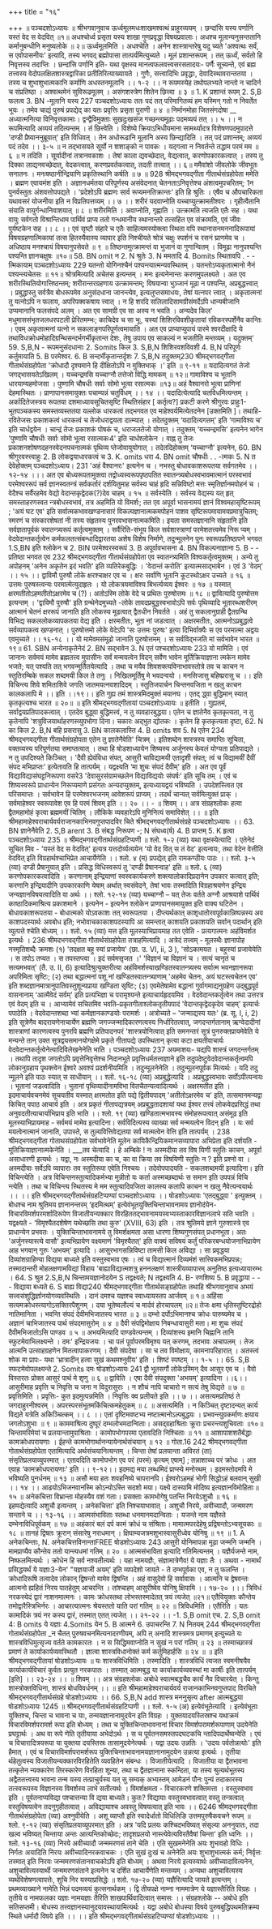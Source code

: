 +++
title = "१६"

+++
॥ पञ्चदशोऽध्यायः ॥ श्रीभगवानुवाच 
ऊर्ध्वमूलमधःशाखमश्वत्थं प्राहुरव्ययम् । 
छन्दांसि यस्य पर्णानि यस्तं वेद स वेदवित् ॥१॥ अधश्चोर्ध्व प्रसृता यस्य शाखा 
गुणप्रवृद्धा विषयप्रवालाः। अधश्च मूलान्यनुसन्ततानि 
कर्मानुबन्धीनि मनुष्यलोके ॥ २॥ ऊर्ध्वमूलमिति । अधश्चेति । अनेन शास्त्रान्तरेषु यदु च्यते 'अश्वत्थः सर्वं, स एवोपासनीयः' इत्यादि, तस्य भगवद् ब्रह्मोपासा तात्पर्यमित्युच्यते । मूलं प्रशान्तरूपम् । तत् ऊर्ध्वं, सर्वतो हि निवृत्तस्य तदाप्तिः । छन्दांसि पर्णानि इति- यथा वृक्षस्य मानत्वफलवत्त्वसरसतादयः- पर्णैः सूच्यन्ते, एवं ब्रह्म तत्त्वस्य वेदोपलक्षितशास्त्रद्वारिका प्रतीतिरित्याख्यायते । गुणैः, सत्त्वादिभिः प्रवृद्धाः, देवादिस्थावरान्ततया । तस्य च शुभाशुभात्मकानि कर्माणि अधस्तनमूलानि ।। १-२ ।। 
न रूपमस्येह तथोपलभ्यते 
नान्तो न चादिर्न च संप्रतिष्ठा । अश्वत्थमेनं सुविरूढमूलम् । 
असंगशस्त्रेण शितेन छित्त्वा ॥ ३ ॥ 1. K प्रशान्तं रूपम् 2. S,B फलत्व 3. BN -मूलानि यस्य 
227 
पञ्चदशोऽध्यायः ततः पदं तत् परिमागितव्यं हम यस्मिन् गतो न निवर्तेत भूयः । तमेव चाद्यं पुरुषं प्रपद्येद् 
का यतः प्रवृत्तिः प्रसृता पुराणी ॥ ४ ॥ 
निर्मानमोहा जितसंगदोषा 
__ अध्यात्मनित्या विनिवृत्तकामाः। द्वन्द्वैविमुक्ताः सुखदुःखसंज 
गच्छन्त्यमूढाः पदमव्ययं तत् ।। ५ ।। 
न रूपमित्यादि अव्ययं तदित्यन्तम् । तं छित्त्वेति । विशेष्ये क्रियाऽभिधीयमाना सामर्थ्यादत्र विशेषणपदमुपादत्ते 'दण्डी प्रैष्याननुब्रूयात्' इति विधिवत् । तेन अधोरूढानि मूलानि अस्य छिन्द्यादिति । तत् पदं प्रशान्तम्; अव्ययं पदं तदेव ।। ३-५ ॥ 
न तद्भासयते सूर्यो न शशाङ्को न पावकः । यद्गत्वा न निवर्तन्ते तद्धाम परमं मम ॥ ६ ॥ 
न तदिति । सूर्यादीनां तत्रानवकाशः । तेषां काला द्यवच्छेदात्, वेद्यत्वात्, करणोपकारकत्वात् । तस्य तु दिक्का लाद्यनवच्छेदात्, वेदकत्त्वात्, करणप्रवर्तकत्वात्, तदती तत्त्वात् ।। ६॥ 
ममैवांशो जीवलोके जीवभूतः सनातनः । मनःषष्ठानीन्द्रियाणि प्रकृतिस्थानि कर्षति ॥ ७ ॥ 
928 
श्रीमद्भगवद्गीता गीतार्थसंग्रहोपेता ममेति । ब्रह्मण एवायमंश इति । अज्ञानधर्मतया परिपूर्णस्य असंवेदनात् चेतनताऽनिवृत्तेश्च अंशत्वमुपचरितम्; 1न पुनर्वस्तुतः अंशवत्तोपपद्यते । 'प्रदेशोऽपि ब्रह्मणः सार्व रूप्यमनतिक्रान्तः' इति हि श्रुतिः । एषैव च औपचारिकता यथावसरं योजनीया इति न विप्रतिपत्तव्यम् ।। ७ ।। 
शरीरं यदवाप्नोति यच्चाप्युत्क्रामतीश्वरः । गृहीत्वैतानि संयाति वायुर्गन्धानिवाशयात् ॥ ८ ॥ 
शरीरमिति । अवाप्नोति, गृह्णाति । उत्क्रामति त्यजति एतैः सह । यथा वायुः सर्वगतो विश्रान्तिधाम पार्थिवं प्राप्य ततो गन्धमानीय स्थानान्तरे तत्सहित एव संक्रामति, एवं जीवः पुर्यष्टकेन सह ।। ८ ।। 
एवं सृष्टौ संहारे च एतैः साहित्यमस्योक्त्वा स्थिता वपि स्थानासनमननादिरूपायां विषयग्रहणात्मिकायां तत्स हितस्यैवास्य व्यापार इति निश्चीयते 
श्रोत्रं चक्षुः स्पर्शनं च रसनं घ्राणमेव च । अधिष्ठाय मनश्चायं विषयानुपसेवते ॥ ९ ॥ तिष्ठन्तमुत्क्रामन्तं वा भुजानं वा गुणान्वितम् । विमूढा नानुपश्यन्ति पश्यन्ति ज्ञानचक्षुषः ॥१०॥ 
58. BN omit न 2. N श्रुतेः 3. N ममतादि 4. Bomits स्थितावपि . - - त्मिकायाम् 
पञ्चदशोऽध्यायः 
229 
यतन्तो योगिनश्चैनं पश्यन्त्यात्मन्यवस्थितम् । यतन्तोऽप्यकृतात्मानो नैनं पश्यन्त्यचेतसः ॥ ११॥ 
श्रोत्रमित्यादि अचेतस इत्यन्तम् । मनः इत्यनेनान्तः करणमुपलक्ष्यते । अत एव शरीरस्थितियोगात्तिष्ठन्तम्; शरीरान्तरग्रहणाय उत्क्रामन्तम्; विषयान्वा भुञ्जानं मूढा न पश्यन्ति, अप्रबुद्धत्त्वात् । प्रबुद्धास्तु सर्वत्रैव बोधरूपमेव अनुसंदधाना जानन्त्येव, इत्यलुप्तसमाधयः, तेषां यत्नपर त्त्वात् । अकृतात्मनां तु यत्नोऽपि न फलाय, अपरिपक्वकषाय त्त्वात् । न हि शरदि सलिलादिसामग्रीसंमर्देऽपि धान्यबीजानि उप्यमानानि फलसंपदे अलम् । अत एव सामग्री एव सा अस्य न भवति । अन्यदेव किल' मधुमाससंभृतजलधरपटली प्रेरितमम्भः; काचिदेव च सा भूः, यस्यां शिशिरविवशीकृतायां रविकरस्पर्शेनैव कान्तिः । एवम् अकृतात्मनां यत्नो न सकलाङ्गपरिपूर्णत्वमायाति । अत एव प्राप्याप्युपायं पारमे श्वरदीक्षादि ये तथाविधक्रोधमोहादिग्रन्थिसन्दर्भगर्भीकृतान्त देशः, तेषु उपाय एव साकल्यं न भजतीति मन्तव्यम् । यदुक्तम्' 
59. S,B,N - रूपमनुसंदधानाः 2. Somits किल 3. S,B,N शिशिरवशविवशी 4. B,N परिपूर्णः कर्तुमायाति 5. B परमेश्वर. 6. B सन्दर्भीकृतान्तर्दृशः 7. S,B,N तदुक्तम्230 
श्रीमद्भगवद्गीता गीतार्थसंग्रहोपेता 'क्रोधादौ दृश्यमाने हि दीक्षितोऽपि न मुक्तिभाक् ।' इति ॥ ९-११ ॥ 
यदादित्यगतं तेजो जगद्भासयतेऽखिलम् । यच्चन्द्रमसि यच्चाग्नौ तत्तेजो विद्धि मामकम् ॥ १२॥ गामाविश्य च भूतानि धारयाम्यहमोजसा । पुष्णामि चौषधीः सर्वाः सोमो भूत्वा रसात्मकः ॥१३॥ अहं वैश्वानरो भूत्वा प्राणिनां देहमास्थितः । प्राणापानसमायुक्तः पचाम्यन्नं चतुर्विधम् ।। १४ ।। 
यदादित्येत्यादि चतविधमित्यन्तम् । अर्कादितेजस्त्रय रूपतया दशमाध्यायसूचितसृष्टि स्थितिसंहार [ कर्तृत्व?] प्रकटी करणे श्रीगुरवः प्राहुः1-भूतपञ्चकस्य समस्तव्यस्ततया यल्लोक धारकत्वं तद्भगवत एव माहेश्वर्यमित्येतदनेन [उक्तमिति ]। तथाहि-रवितेजसः प्रकाशकत्वं धारकत्वं च तेजोधराद्वयता दात्म्यात् । तदेतदुक्तम् ‘यदादित्यगतम्' इति ‘गामाविश्य च' इति चार्धद्वयेन । चान्द्रं तेजः प्रकाशकं पोषकं च, धराजलतेजो योगात् । तदुक्तम् ‘यच्चन्द्रमसि' इत्यनेन भागेन 'पुष्णामि चौषधीः सर्वाः सोमो भूत्वा रसात्मकः4' इति चार्धश्लोकेन । वाह्न तु तेजः प्रकाशनशोषणदहनस्वेदनपचनात्मकं पृथिव्य प्तेजोवायुयोगात् । तदेतदिहोक्तम् ‘यच्चाग्नौ' इत्यनेन, 
60. BN श्रीगुरवस्त्त्वाहुः 2. B लोकद्वयाधारकत्वं च 3. K. omits धरा 4. BN omit चौषधीः . . -त्मकः 5. N त देवेहोक्तम् 
पञ्चदशोऽध्याय। 
231 'अहं वैश्वानरः' इत्यनेन च । नभस्तु बोधावकाशरूपतया सर्वगतमेव ।। १२-१४ ।।। 
अत एव बोध्यरूपतामुक्त्वा तद्वोध्यस्वरूपपृष्ठपतित स्वातन्त्र्यबोधस्वभावमात्मानं परस्वभावं परमेश्वररूपं सर्व ज्ञानस्वतन्त्रं सर्वकर्तारं दर्शयितुमाह 
सर्वस्य चाहं हृदि सन्निविष्टो 
मत्तः स्मृतिर्ज्ञानमपोहनं च । वेदैश्च सर्वैरहमेव वेद्यो 
वेदान्तकृद्वेदक(?)देव चाहम् ॥ १५ ॥ सर्वस्येति । सर्वस्य वेद्यस्य यत् हृत् समस्ताहरणस्वत न्त्रबोधस्वभावं, तत्र अहमिति यो विमर्शः; तत एव अपूर्वा भासनामयं ज्ञानं विश्वमहासृष्टिरूपम् ; 'अयं घट एव' इति सर्वात्मकभावखण्डनासारं विकल्पज्ञानात्मकमपोहनं पाशव सृष्टिरूपमायामयप्रमात्रुचितम्; स्मरणं च संस्कारशेषतां नी तस्य संहृतस्य पुनरवभासनात्मकमिति। इयता समस्तज्ञानानि संहृतानि इति सर्वज्ञतापूर्वकं स्वातन्त्र्यरूपं कर्तृत्वमुक्तम् । सर्वैरिति-संभूय किल सर्वशास्त्राणां परमेशतत्त्वमेव निरू प्यम् । वेदवेदान्तकर्तृत्वेन कर्मफलतत्संबन्धादिद्वारतया अशेष विशेष निर्माणे, तदुन्मूलनेन पुनः स्वरूपप्रतिष्ठापने भगवत 
1.S,BN इति श्लोकेन च 2. BIN परमेश्वरस्वरूपं 3. B अपूर्वावभासना 4. BN विकल्पनाज्ञाना 5. B - - प्रतिष्ठा भगवत एव 
232 
श्रीमद्भगवद्गीता गीतार्थसंग्रहोपेता एव स्वातन्त्र्यमिति विश्वकर्तृत्वमुक्तम् । अन्ये तु अपोहनम् 'अनेन अकृतेन इदं भवति' इति व्यतिरेकबुद्धिः । 'वेदान्तं करोति' इत्यात्मसाद्भाबेन । एवं 3 'वेदम्' ।। १५ ।। 
द्वाविमौ पुरुषौ लोके क्षरश्चाक्षर एव च । क्षरः सर्वाणि भूतानि कूटस्थोऽक्षर उच्यते ॥ १६ ॥ उत्तमः पुरुषस्त्वन्यः परमात्मेत्युदाहृतः । यो लोकत्रयमाविश्य बिभर्त्यव्यय ईश्वरः ॥ १७ ॥ यस्मात् क्षरमतीतोऽहमतीतोऽक्षरमेव च (?)। अतोऽस्मि लोके वेदे च प्रथितः पुरुषोत्तमः ॥ १८ ॥ 
द्वावित्यादि पुरुषोत्तम इत्यन्तम् । 'द्वाविमौ पुरुषौ' इति ग्रन्थेनेदमुच्यते -लोके तावदप्रबुद्धस्वभावोऽपि सर्वः पृथिव्यादि भूतारब्धशरीरम् आत्मानं चेतनं क्षररूपं जानाति इति लोकस्य मूढत्वात् द्वैतधीन निवर्तते । अहं तु सकलानुग्राही द्वैतग्रन्थि विभिद्य सकललोकव्यापकतया वेद्य इति । क्षरमतीतः, भूता नां जडत्वात् । अक्षरमतीतः, आत्मनोऽप्रबुद्धत्वे सर्वव्यापकत्व खण्डनात् । पुरुषोत्तमो लोके वेदेऽपि 'सः उत्तमः पुरुषः' इत्या दिभिर्वाक्यैः स एव परमात्मा अद्वयः एवमुच्यते ।। १६-१८ ।। 
यो मामेवमसंमूढो जानाति पुरुषोत्तमम् । स सर्वविद्भजति मां सर्वभावेन भारत ॥ १९॥ 
61. SBN अन्येनाकृतेनेदं 2. BN सद्भावेन 3. N एतं 
पश्चदशोऽध्यायः 
233 
यो मामिति । एवं जानानः सर्वमयं मामेव ब्रह्मतत्त्व मुपासीनः सर्वं मन्मयत्वेन विदन् सर्वेण भावेन मूर्तिक्रियाज्ञाना त्मकेन मामेव भजते; यत् पश्यति तत् भगवन्मूर्तितयेत्यादि । तथा च मयैव शिवशक्त्यविनाभावस्तोत्रे 
तव च काचन न स्तुतिरम्बिके 
सकल शब्दमयी किल ते तनुः । निखिलमूर्तिषु मे भवदन्वयो । 
मनसिजासु बहिष्प्ररासु च ।। इति विचिन्त्य शिवे शमिताशिवे 
जगति जातमयत्नवशादिदम् । स्तुतिजपार्चन चिन्तनवजिता 
न खलु काचन कालकलापि मे ।। इति ।।१९।। इति गुह्य तमं शास्त्रमिदमुक्तं मयानघ । एतद् द्ध्वा बुद्धिमान् स्यात् कृतकृत्यश्च भारत ॥ २०॥ ॥ इति श्रीमद्भगवद्गीतायां पञ्चदशोऽध्यायः ॥ 
इतीति । गुह्यतमं, सर्वाद्वयप्रतिपादकत्वात् । एतदेव बुद्ध्वा बुद्धिमत्त्वं, न तु व्यवहारबुद्धया। एतेन च ज्ञातेनैव कृतकृत्यता, न तु कृतेनापि 'शत्रुविजयार्थाहरणस्व्युपभोगा दिना। चकारः अद्भुत द्योतकः । कृतेन हि कृतकृत्यता दृष्टा, 
62. N का किल 2. B,N बहि प्रसरासु 3. BN कालकलास्ति 4. B omits शव 5. N एतेन 
234 
श्रीमद्भगवद्गीता गीतार्थसंग्रहोपता एतेन तु ज्ञातेनैवेति' चित्रम् । इतिशब्देन शास्त्रस्य समाप्तिः सूचिता, वक्तव्यस्य परिपूर्णतया समाप्तत्वात् । तथा हि षोडशाध्यायेन शिष्यस्य अर्जुनस्य केवलं योग्यता प्रतिपाद्यते । न तु उपदिश्यते किञ्चित् । 'दैवी ह्येवंविधा संपत्, आसुरी चाविद्यामयी एतादृशी संपत्; त्वं च विद्यामयीं दैवीं संपद मभिप्राप्तः' इत्येतावति हि तात्पर्यम् । यद्वक्ष्यति ‘मा शुचः संपदं दैवीम्' इति । अत एव पूर्वं विद्याविद्यासंघट्टनिरूपणा वसरे3 'देवासुरसंग्रामच्छलेन विद्याविद्ययोः संघर्षः' इति सूचि तम् । एवं च शिष्यस्वरूपे प्राधान्येन निरूप्यमाणे प्रसंगतः अन्यदप्युक्तम्, इत्यध्यायद्वयं भविष्यति । उपदेशस्त्वित एव परिसमाप्तः । सर्वभावेन हि परमेश्वरभजनम् आवेशरूपं प्राप्यम् । तदर्थं चान्यत् सर्वमित्युक्तं प्राक् । सर्वमाहेश्वर स्वरूपावेश एव हि परमं शिवम् इति ।। २० ।। - 
॥ शिवम् ।। अत्र संग्रहश्लोकः 
हत्वा द्वैतमहामोहं कृत्वा ब्रह्ममयीं चितिम् । 
लौकिके व्यवहारेऽपि मुनिनित्यं समाविशेत् ।। ॥ इति श्रीमहामाहेश्वराचार्यवर्यराजानकाभिनवगुप्तपादविर 
चिते श्रीमद्भगवद्गीतार्थसंग्रहे पञ्चदशोऽध्यायः ।। 
63. BN ज्ञानेनैवेति 2. S,B arent 3. B संबद्ध निरूपण -; N संघध्व(र्ष) 4. B प्राप्तम् 5. K हृत्वा 
पञ्चदशोऽध्यायः 
235 ॥ श्रीमद्भगवद्गीतार्थसंग्रहटिप्पणी ॥ श्लो. १-२ (व्या) यथा वृक्षस्येत्यादि । एतेनेदं सूचित मिव - 'यस्तं वेद स वेदवित्' इत्यत्र यत्तदोर्व्यत्ययेन 'यो वेद वित् स तं वेद' इत्यन्वयः, तथा वेदेन वेत्तीति वेदवित् इति विग्रहार्थश्चाभिप्रेत आचार्येणेति ।। 
श्लो. ४ (म) प्रपद्येत् इति रामकण्ठीयः पाठः ।। 
श्लो. ३-५ (व्या) दण्डी प्रैषानुयात् इति । प्रसिद्ध विधिस्वरूपं तु 'दण्डी प्रैषानन्वाह' इति ॥ 
श्लो. ६ (व्या) करणोपकारकत्वादिति । करणानाम् इन्द्रियाणां स्वस्वकार्यकरणे शक्त्यालोकादिप्रदानेन उपकार कत्वात् इति; करणानि इन्द्रियादीनि उपकारकाणि येषाम् अर्थात् स्वसंवेदने, तेषां भावः तस्मादिति विग्रहाश्रयणेन इन्द्रिय जन्यज्ञानविषयत्वादिति वा अर्थः ।। 
श्लो. १२-१४ (व्या) यच्चाग्नौ – यत् तेजः वर्तते अग्नौ आश्रयाशे पार्थिवं काष्ठादिकमाश्रित्य प्रकाशमाने । इत्यनेन - इत्यनेन श्लोकेन प्राणापानसमायुक्त इति वाक्य घटितेन । बोधावकाशरूपतया - बोधात्मको योऽवकाशः तत् स्वरूपतया । दीप्त्यर्थकात् काशृधातोरवपूर्वकान्निष्पन्नस्य अव काशपदस्यार्थः अवबोध इति; नभोवाचकाकाशपदस्यापि आ समन्तात् काशयति प्रकाशयति सर्वान् पदार्थान् इति व्युत्पत्ते श्चेति बोध्यम् ।। 
श्लो. १५ (व्या) मत्त इति मूलस्याभिप्रायमाह तत एवेति - प्रत्यगात्मनः अहंविमर्शत इत्यर्थः । 
236 
श्रीमदभगवद्गीता गौतार्थसंग्रहोपेता तत्राहमित्यादि । अत्रेदं तत्त्वम् - मूलस्थैः ज्ञानापोह नस्मृतिशब्दैः क्रमशः (१) 'तदक्षत बहु स्यां प्रजायेय' (छा. उ. VI, ii, 3 ), 'सोऽकामयत । बहुस्यां प्रजायेयेति । स तपोऽ तप्यत । स तपस्तप्त्वा । इदं सर्वमसृजत ।' 'विज्ञानं चा विज्ञानं च । सत्यं चानृतं च सत्यमभवत्' (तै. उ. II, 6) इत्यादिश्रुत्युक्तरीत्या अहंविमर्शस्याखण्डितस्वातन्त्र्यस्य सर्वात्म भवनज्ञानरूपा अपरिमिता सृष्टिः; (२) तथा बद्धात्मनां पशू नां खण्डितस्वातन्त्र्याणाम् 'अहमेव चेतनः, अयं घटस्त्वचेतन एव' इति शब्दज्ञानमात्रानुपातिवस्तुशून्यप्राया खण्डिता सृष्टिः; (३) एवमेतेषामेव बद्धानां गुर्वागमाद्यनुग्रहेण उद्बुद्धपूर्व वासनानाम् ‘आत्मैवेदं सर्वम्' इति प्रत्यभिज्ञा च परामृश्यन्ते इत्याचार्यहृदयमिव । 
वेदवेदान्तकर्तृत्वेन तथा उत्तरत्र एवं वेदम् इति च । आभ्यामेवं सचितमिव भवति–प्रकृतगीताश्लोकतृतीयपादं 'वेदान्तकृद्वेदकृदेव चाहम्' इत्यार्चः पपाठेति । वेदवेदान्तशब्दा 
भ्यां कर्मज्ञानकाण्डयोः परामर्शः । 
अत्रोच्यते – 'जन्माद्यस्य यतः' (ब्र. सू. I, i, 2) इति सूत्रेणैव बादरायणेनाचार्येण ब्रह्मणि जगज्जन्मादिकारणत्वस्य निर्धारितत्वात्, जगदन्तर्गतानाम् ऋग्वेदादीनां शास्त्राणां कारणत्वस्य पुनरपि ब्रह्मणि प्रतिपादनपरं 'शास्त्रयोनित्वात् इति समनन्तरं सूत्रं पुनरुक्तप्रायमेवेति ये मन्यन्ते तान् उक्त सूत्रद्वयसमानयोगक्षेमे प्रकृते गीतापद्ये उपस्थितान् कृत्वा कटा क्षयतीवाचार्यः वेदवेदान्तकर्तृत्वेनेत्यादिविलेखनेनेति भाति । 
पञ्चदशोऽध्यायः 
237 अयमाशयः- यद्यपि शास्त्रं जगदन्तर्गतम् । तथापि तादृश जगतोऽपि प्रवृत्तेनिवृत्तेश्च निदानभूते प्रवृत्तिधर्मतत्त्वज्ञाने इति तदुपदेष्टुवेदवेदान्तकर्तृत्वमपि लोकानुग्रहाय पृथक्त्वेन ईश्वरे 
अवश्यं प्रदर्शनीयमिति । 
तदुन्मूलनेनेति । तदुन्मूलनपूर्वक मित्यर्थः । यदि तदु न्मूलने इति पाठः स्यात् स साधीयान् ।। 
श्लो. १६-१८ (व्या) अप्रबुद्धेत्यादि । अप्रबुद्धस्वभावः सर्वोऽपीत्यन्वयः । 
भूतानां जडत्वादिति । भुतानां पृथिव्यादीनामविभा वितचैतन्यत्वादित्यर्थः । 
अक्षरमतीत इति । इदमाचार्यवचनमेवं सूचयतीव यस्मात् क्षरमतोत इति पद्ये द्वितीयपादम् 'अतीतोऽक्षरमेव च' इति, तत्समानमन्यद्वा किचित् पपाठ आचार्य इति । 
अत्र प्रकृतं गीतापद्यत्रयम् अप्रबुद्धतादशायां यथा ईश्वर तत्त्वं लोकवेदप्रसिद्धं तथा अनुवदतीत्याचार्याभिप्राय इति भाति ।। 
श्लो. १९ (व्या) खण्डितात्मभावस्य संमोहरूपत्वात् असंमूढ इति मूलस्याभिप्रायमाह - सर्वमयं मामेव इत्यादिना। सर्वविदित्यस्य व्याख्या सर्व मन्मयत्वेन विदन् इति । यः सर्व मयत्वेनात्मानं जानाति, उपास्ते, स तुल्यवित्तिवेद्यतया सर्व मात्मत्वेन वेत्ति इति तात्पर्यम् । 
238 
श्रीमद्भगवद्गीता गोताथसंग्रहोपेता सर्वभावेनेति मूलेन कायिकैन्द्रियिकमानसव्यापारा अभिप्रेता इति दर्शयति - मूतिक्रियाज्ञानात्मकेनेति । ___तव चेत्यादि । हे अम्बिके ! नः अस्मदीया तव विष यिणी स्तुतिः काचन, अपूर्वा असाधारणी इत्यर्थः । यद्वा, नः अस्मदीया का च, का वा क्रिया तव विषयिणी स्तुतिः न ? इति प्रश्नो वा । अस्मदीयाः सर्वेऽपि व्यापाराः तव स्तुतिरूपा एवेति निश्चयः । तदेवोपपादयति - सकलशब्दमयी इत्यादिना। 
इति विचिन्त्येति । अत्र विचिन्तनस्तुत्यादिकर्मभ्या मुन्नीतो यः कर्ता अस्मच्छब्दार्थः स समान इति उपपन्नं विचि न्त्येति । तथा च विचिन्त्य स्थितस्य मे मम स्तुत्यादिवजिता कालस्य कलापि काचन न खलु नैवेत्यन्वयार्थः ।। ।। इति श्रीमद्भगवद्गीतार्थसंग्रहटिप्पण्यां पञ्चदशोऽध्यायः ।। 
षोडशोऽध्यायः 'एतद्बुद्ध्वा ' इत्युक्तम् । बोधश्च नाम श्रुतिमय ज्ञानानन्तरम् ‘इदमित्थम्' इत्येवंभूतयुक्तिचिन्ताभावनामय ज्ञानोद॑येन- विचारविमर्शपरमर्शादिरूपेण विजातीयन्यक्कार विरहिततद्भावनामयस्वभ्यस्ताकारविज्ञानलाभे सति भवति । यद्वक्ष्यते - 'विमृश्यैतदशेषेण यथेच्छसि तथा कुरु' (XVIII, 63) इति । तत्र श्रुतिमये ज्ञाने गुरुशास्त्रे एव प्राधान्येन प्रभवतः । युक्तिचिन्ताभावनामये तु विमर्शक्षमता असा धारणा शिष्यगुणसंपत् प्रधानभूता। अतः 'अर्जुनस्यास्त्ये वासौ' इत्यभिप्रायेण वक्ष्यमाणं 'विमृश्यैतत्' इति वाक्यं सविषयं कर्तुं परिकरबन्धयोजनाभिप्रायेण आह भगवान् गुरुः 'अभयम्' इत्यादि । 
आसुरभागसन्निविष्टा तामसी किल अविद्या । सा प्रवृद्धया दिव्यांशग्राहिण्या विद्यया बाध्यते इति वस्तुस्वभाव एषः । त्वं च विद्यात्मानं दिव्यमंशं सात्त्विकमभिप्रपन्नः; तस्मादान्तरी मोहलक्षणामविद्यां विहाय 'बाह्याविद्यात्मशत्रु हननलक्षणं शास्त्रीयव्यापारम् अनुतिष्ठ इत्यध्यायारम्भः । 
64. S श्रुत 2.S,B,N चिन्तामयज्ञानोदयेन 
S तद्वक्ष्यते; N तद्वक्ष्यति 4. B- रणशिष्य 5. B प्रवृद्धाया - - - विद्याया बध्यते 6. S बाह्य विद्या240 
श्रीमद्भगवद्गीता गीतार्थसङ्ग्रहोपेतः तथाहि 
श्रीभगवानुवाच 
अभयं सत्त्वसंशुद्धिर्ज्ञानयोगव्यवस्थितिः । दानं दमश्च यज्ञश्च स्वाध्यायस्तप आर्जवम् ॥ १॥ 
अहिंसा सत्यमक्रोधस्त्यागोऽसक्तिरपैशुनम् । दया भूतेष्वलौल्यं च मार्दवं होरचापलम् ॥२॥ तेजः क्षमा धृतिस्तुष्टिरद्रोहो नातिमानिता । भवन्ति संपदं देवीमभिजातस्य भारत ॥ ३ ॥ दम्भो दर्पोऽभिमानश्च क्रोधः पारुष्यमेव च । अज्ञानं चाभिजातस्य पार्थ संपदमासुरोम् ॥ ४ ॥ दैवी संपद्विमोक्षाय निबन्धायासुरी मता। मा शुचः संपदं दैवीमभिजातोऽसि पाण्डव ॥ ५ ॥ 
अभयमित्यादि पाण्डवेत्यन्तम् । दिव्यांशस्य इमानि चिह्नानि तानि स्फुटमेवाभिलक्ष्यन्ते । दमः' इन्द्रियजयः । चा पलं पूर्वापरमविमृश्य यत् करणम्, तदभावः अचापलम् । तेजः आत्मनि उत्साहग्रहणेन मितत्वापाकरणम् । दैवी संपदेषा । सा च तव विमोक्षाय, कामनापरिहारात् । अतस्त्वं शोक मा प्रापः- यथा 'भ्रात्रादीन् हत्वा सुखं कथमश्नुवीय' इति । शिष्टं स्पष्टम् ।। १-५ ।। 
65. S,B स्फटमेवोपलक्ष्यन्ते 2. Somits दमः 
षोडशोऽध्यायः 
241 द्वौ भूतसगौं लोकेऽस्मिन् दैव आसुर एव च । वैवो विस्तरतः प्रोक्त आसुरं पार्थ मे शृणु ॥ ६ ॥ द्वाविति । एषा दैवी संपदुक्ता 'अभयम्' इत्यादिना ।।६।। आसुरीमाह 
प्रवृत्ति च निवृत्ति च जना न विदुरासुराः । न शौचं नापि चाचारो न सत्यं तेषु विद्यते ॥ ७ ॥ 
प्रवृत्तिमिति । प्रवृत्तिः- कुत इदमुत्पन्नमिति । निवृत्तिः क्व प्रलीयते इति ।। ७ ।। 
असत्यमप्रतिष्ठं ते जगदाहुरनीश्वरम् । अपरस्परसंभूतमकिंचित्कमहेतुकम् ॥ ८ ॥ 
असत्यमिति । न किञ्चित् दृष्टादन्यत् कार्य विद्यते यत्रेति अकिञ्चित्कम् ।। ८ ।। 
एतां दृष्टिमवष्टभ्य नष्टात्मानोऽल्पबुद्धयः । प्रभवन्त्युग्रकर्माणः क्षयाय जगतोऽशुभाः ॥ ९ ॥ काममाश्रित्य दुष्पूरं दम्भलोभमदान्विताः। असद्ग्रहाश्रिताः क्रूराः प्रचरन्त्यशुचिवताः ॥१०॥ चिन्तामरिमेयां च प्रलयान्तामुपाश्रिताः । कामोपभोगपरमा एतावदिति निश्चिताः ॥ ११ ॥ 
आशापाशशतैर्बद्धाः कामक्रोधपरायणाः । ईहन्ते कामभोगार्थानन्यायेनार्थसंचयान् ॥ १२ ॥ गोता.16 
242 
श्रीमद्भगवद्गीता गोतार्थसंग्रहोपेता एतामित्यादि अर्थसंचयानित्यन्तम् । चिन्ता तेषां प्रलयान्ता अविरतं (ता) संसृतिप्रलयाव्युपरमात् । एतावदिति कामोपभोग एव परं (परमं) कृत्यम् एषाम्] ; तन्नाशाच्च परं क्रोधः । अत एवाह ‘कामक्रोधपरायणाः' इति ।। ९-१२।। 
इदमद्य मया लब्धमिदं प्राप्स्ये मनोरथम् । इदमस्तोदमपि मे भविष्यति पुनर्धनम् ॥ १३ ॥ 
असौ मया हतः शवहनिष्ये चापरानपि। ईश्वरोऽहमहं भोगी सिद्धोऽहं बलवान् सुखी ।। १४ ।। आढयोऽभिजनवानस्मि कोऽन्योऽस्ति सदशो मया। यक्ष्ये दास्यामि मोदिष्य इत्यज्ञानविमोहिताः॥ १५ ॥ अनेकचित्ता विभ्रान्ता मोहस्यैव वशं गताः। प्रसक्ताः कामभोगेषु पतन्ति निरयेऽशुचौ ॥ १६ ॥ 
इहमद्येत्यादि अशुचौ इत्यन्तम् । अनेकचित्ता' इति निश्चयाभावात् । अशुचौ निरये, अवीच्यादौ, जन्ममरण सन्ताने च ।। १३-१६ ।। 
आत्मसंभाविताः स्तब्धा धनमानमदान्विताः । यजन्ते नाम यज्ञैस्ते दम्भेनाविधिपूर्वकम् ॥ १७ ॥ अहंकारं बलं दर्प कामं क्रोधं च संश्रिताः। मामात्मपरदेहेषु प्रद्विषन्तोऽभ्यसूयकाः ॥ १८ ॥ तानहं द्विषतः क्रूरान् संसारेषु नराधमान् । क्षिपाम्यजत्रमशुभास्वासुरीध्वेव योनिषु ॥ १९ ॥ 1. A अनेकचिन्ताः, N. अनेकचित्तविनान्ताFREE 
षोडशोऽध्यायः 
243 आसुरी योनिमापन्ना मूढा जन्मनि जन्मनि । मामप्राप्यैव कौन्तेय ततो यान्त्यधमां गतिम् ॥ २० ॥ 
आत्मसंभाविता इत्यादि गतिमित्यन्तम् । यज्ञैर्यजन्ते नाम, निष्फलमित्यर्थः । क्रोधेन हि सर्व नश्यतीत्यर्थः । यहा नामयज्ञैः, संज्ञामात्रेणैव! ये यज्ञाः तैः । अथवा - नामार्थं प्रसिद्धयर्थं ये यज्ञाः3-येन' "यज्ञयाजी अयम्' इति व्यपदेशो जायते - ते दम्भपूर्वका एव, न तु फलन्ति । क्रोधादिरूषि तत्वादेव लोकान् द्विषन्तो मामेव द्विषन्ति । अहं वासुदेवो हि सर्वावासः । आत्मनि च द्वेषवन्तः आत्मनो ह्यहितं निरय पातहेतुम् आचरन्ति । तांश्चाहम् आसुरीष्वेव योनिषु क्षिपामि ।। १७-२० ।।। 
त्रिविधं नरकस्येदं द्वारं नाशनमात्मनः । कामः क्रोधस्तथा लोभस्तस्मादेतत् त्रयं त्यजेत् ॥२१॥ एतैवियुक्तः कौन्तेय तमोद्वारैस्त्रिभिर्नरः । आचरत्यात्मनः श्रेयस्ततो याति परां गतिम् ॥ २२ ॥ 
त्रिविधमिति । एतैरिति । यतः कामादिकं त्रयं नर कस्य द्वारं, तस्मात् एतत् त्यजेत् ।। २१-२२ ।। 
-1. S,B omit एच. 2. S,B omit 4: 
B omits ये यज्ञाः 4.Somits येन 5. B आत्मने 6. उपाचरन्ति 7. N नितयम् 
244 
श्रीमद्भगवद्गीता गोतार्थसंग्रहोपेता _न चैतत् पुरुषवचनमित्यनादरणीयम्, अपि त् अनादि शास्त्रमत्र प्रमाणम् इत्युच्यते 
यः शास्त्रविधिमुत्सृज्य वर्तते कामकारतः । न स सिद्धिमवाप्नोति न सुखं न परां गतिम् ॥ २३ ॥ तस्माच्छास्त्रं प्रमाणं ते कार्याकार्यव्यवस्थितौ । ज्ञात्वा शास्त्रविधानोक्तं कर्म कर्तुमिहार्हसि ॥ २४ ॥ ॥ इति श्रीमद्भगवद्गीतायां षोडशोऽध्यायः ॥ 
यः शास्त्रविधिमिति । तस्मादिति । शास्त्रविधिं त्यजत स्वमनीषयैव कार्याकार्यविचारं कुर्वतः प्रत्युत नरकपातः । तस्मात् आत्मबुद्ध या कार्याकार्यव्यवस्थां मा कार्षीः इति तात्पर्यम् [इति] ।। २३-२४ ।। 
॥ शिवम् ।। 
अत्र संग्रहश्लोकः 
अबोधे स्वात्मबद्धचैव कार्यं नैव विचारयेत् । 
किन्तु शास्त्रोक्तविधिना, शास्त्रं बोधविवर्धनम् ।। ॥ इति श्रीमहामाहेश्वराचार्यवर्य राजानकाभिनवगुप्तपाद विरचिते श्रीमद्भगवद्गीतार्थसंग्रहे षोडशोऽध्यायः ।। 
66. S,B,N add शास्त्र मननुसृत्य after आत्मबुद्धया 
षोडशोऽध्यायः 
1245 ॥ श्रीमद्भगवद्गीतार्थसंग्रहटिप्पणी ।। श्लो. १-५ (अ) इत्येवंभूतेत्यादि । इत्येवंभूताः युक्तिश्च, चिन्ता च भावना च याः, तन्मयज्ञानानामुदयेन इति विग्रहः । युक्तयादयस्तिस्रश्च यथाक्रमं विचारविमर्शपरामर्श रूपा इति बोध्यम् । तथा च युक्तिचिन्ताभावनानां विचार विमर्शपरामर्शरूपाणाम् उदयेनेति प्रघट्टार्थः । अथ वा रूपे णेति तृतीयाया अभेदोऽर्थः । स च पूर्वतनसमस्तपदघटकचि न्तादिपदार्थेष्वन्वेति । एवं च विचारादित्रयरूपा या युक्तया दयस्तिस्रः तासामुदयेनेत्यर्थः । यद्वा उदयः उन्नतिः । 'उदयः पर्वतोन्नत्योः' इति हैमात् । एवं च विचारविमर्शपरामर्शरूप युक्तिचिन्ताभावनामयज्ञानानामुदयेन उन्नत्या इत्यर्थः । तृतीया र्थहेतुत्वस्य विजातीयन्यक्कारविरहितेति व्यवहितेन संबन्धः । 
विजातीयेत्यादि । विजातीया या द्वैतभावना तत्कृतेन न्यक्कारेण तिरस्कारेण विरहिता शून्या, तथा च द्वैतज्ञानाना स्कन्दिता, या तस्य श्रुत्यर्थभूतस्य अद्वैततत्त्वस्य भावना तन्म यस्य तत्प्राचुर्यस्य यत् सु सम्यक् अभ्यस्तम् आमेडनं पौनः पुन्यं तदाकारस्य तत्स्वरूपस्य विज्ञानस्य विमर्शस्य लाभे सतीत्यर्थः । 
विमर्शक्षमता - विचारकरणे शक्तिमत्ता । 
वस्तुस्वभाव इति । पूर्वतनाप्यविद्या पश्चात्तन्या वि द्यया बाध्यते। कुतः? विद्यायाः वस्तुस्वभावत्वात् वस्तु तन्त्रत्वात् वस्तुविषयत्वेन तदनुगृहीतत्वात् । अविद्यायाश्च अवस्तु विषयत्वात् इति भावः ।। 
6246 
श्रीमद्भगवद्गीता गीतार्थसंग्रहोपेता (व्या) अश्नुवीयेति । अशू व्याप्तौ इति स्वादेर्धातो विधिलिङि उत्तमपुरुषैकवचने रूपम् ॥ 
श्लो. ९-१२ (व्या) संसृतिप्रलयाव्युपरमात् इति । अत्र 'यदि प्रलयः कश्चिदभविष्यत् संसृल्या अननुयातः, तदा खल्व भविष्यत् चिन्ताया अन्तः आत्यन्तिकोच्छेदः; तादृशप्रलयो नास्त्येवेत्यविरतैवैषां चिन्ता' इति ध्वनिः ।। 
श्लो. १३-१६ (व्या) निरये अवीच्यादौ जन्ममरणसं ताने चेति । एति सुखमनेनेति अयः शुभावहो विधिः । निर्गतः अयादिति निरयः अवीच्यादिनरकवाचकः । एति सुखं दुःखं च अनेनेति अयः शुभाशुभात्मकं कर्म; निर्वृत्तः तस्मात् इति निरयः जन्ममरणसंतानवाचकोऽपि इति बोध्यम् । अथवा निरये इत्यस्यार्थः अवीच्यादावित्यनेन, अशुचावित्यस्यार्थी जन्ममरणसंताने इत्यनेन च दर्शित आचार्येणेति मन्तव्यम् । अन्यथा अशुचावित्यस्य व्यर्थविशेषणत्वापत्तेः, शुचि निर यस्याप्रसिद्धेः ॥ 
श्लो. १७-२० (व्या) यज्ञैरित्यादि जायते इत्यन्तम् । प्रथमव्याख्याने नामेति भिन्नं पदमव्ययं कुत्सनार्थकम् । द्वि तीयपक्षे नाम्ना नाममात्रेण ये यज्ञास्तैरिति विग्रहः । तृतीये व नामफलका यज्ञाः नामयज्ञाः तैरिति शाखपार्थिवादित्वात् समासः ।। 
संग्रहश्लोके -- अबोधे इति सतिसप्तमी। बोधस्य तत्त्वज्ञानस्यानुदयावस्थायामित्यर्थः । यद्वा अबोधे बोधस्या विषये पुरुषबुद्धिपथमतिक्रम्य स्थिते धर्मादौ विषये इति ।। ।। इति श्रीमद्भगवद्गीतार्थसंग्रहटिप्यण्यां षोडशोऽध्यायः ।। 